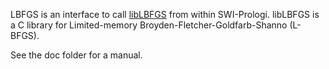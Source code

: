 
LBFGS is an interface to call <a href="http://www.chokkan.org/software/liblbfgs/">libLBFGS</a> from within SWI-Prologi. libLBFGS is a C library for Limited-memory
Broyden-Fletcher-Goldfarb-Shanno (L-BFGS).

See the doc folder for a manual.



